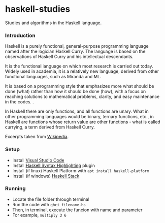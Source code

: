 # haskell-studies
Studies and algorithms in the Haskell language.

### Introduction
Haskell is a purely functional, general-purpose programming language named after the logician Haskell Curry. The language is based on the observations of Haskell Curry and his intellectual descendants.

It is the functional language on which most research is carried out today. Widely used in academia, it is a relatively new language, derived from other functional languages, such as Miranda and ML.

It is based on a programming style that emphasizes more what should be done (what) rather than how it should be done (how), with a focus on reaching solutions to mathematical problems, clarity, and easy maintenance in the codes. .

In Haskell there are only functions, and all functions are unary. What in other programming languages ​​would be binary, ternary functions, etc., in Haskell are functions whose return value are other functions - what is called currying, a term derived from Haskell Curry.

Excerpts taken from [Wikipedia](https://pt.wikipedia.org/wiki/Haskell_(linguagem_de_programa%C3%A7%C3%A3o)).

### Setup
- Install [Visual Studio Code](https://code.visualstudio.com/Download)
- Install [Haskell Syntax Highlighting](https://marketplace.visualstudio.com/items?itemName=justusadam.language-haskell) plugin
- Install (if linux) Haskell Platform with `apt install haskell-platform`
- Install (if windows) [Haskell Stack](https://docs.haskellstack.org/en/stable/README/)

### Running
- Locate the file folder through terminal
- Run the code with `ghci filename.hs`
- Then, in terminal, execute the funcion with name and parameter
- For example, `multiply 3 6`